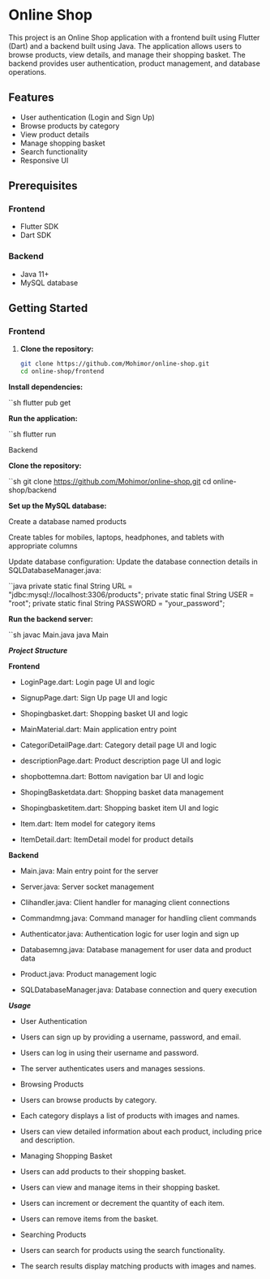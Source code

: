 # Online Shop

This project is an Online Shop application with a frontend built using Flutter (Dart) and a backend built using Java. The application allows users to browse products, view details, and manage their shopping basket. The backend provides user authentication, product management, and database operations.

## Features

- User authentication (Login and Sign Up)
- Browse products by category
- View product details
- Manage shopping basket
- Search functionality
- Responsive UI

## Prerequisites

### Frontend

- Flutter SDK
- Dart SDK

### Backend

- Java 11+
- MySQL database

## Getting Started

### Frontend

1. **Clone the repository:**
   ```sh
   git clone https://github.com/Mohimor/online-shop.git
   cd online-shop/frontend
**Install dependencies:**

   ``sh
   flutter pub get

**Run the application:**

   ``sh
   flutter run
   
Backend

**Clone the repository:**

   ``sh
   git clone https://github.com/Mohimor/online-shop.git
   cd online-shop/backend

**Set up the MySQL database:**

Create a database named products

Create tables for mobiles, laptops, headphones, and tablets with appropriate columns

Update database configuration: Update the database connection details in SQLDatabaseManager.java:

  ``java
   private static final String URL = "jdbc:mysql://localhost:3306/products";
   private static final String USER = "root";
   private static final String PASSWORD = "your_password";
   
**Run the backend server:**

   ``sh
   javac Main.java
   java Main
   
***Project Structure***

**Frontend**

* LoginPage.dart: Login page UI and logic

* SignupPage.dart: Sign Up page UI and logic

* Shopingbasket.dart: Shopping basket UI and logic

* MainMaterial.dart: Main application entry point

* CategoriDetailPage.dart: Category detail page UI and logic

* descriptionPage.dart: Product description page UI and logic

* shopbottemna.dart: Bottom navigation bar UI and logic

* ShopingBasketdata.dart: Shopping basket data management

* Shopingbasketitem.dart: Shopping basket item UI and logic

* Item.dart: Item model for category items

* ItemDetail.dart: ItemDetail model for product details

**Backend**

* Main.java: Main entry point for the server

* Server.java: Server socket management

* Clihandler.java: Client handler for managing client connections

* Commandmng.java: Command manager for handling client commands

* Authenticator.java: Authentication logic for user login and sign up

* Databasemng.java: Database management for user data and product data

* Product.java: Product management logic

* SQLDatabaseManager.java: Database connection and query execution

***Usage***

* User Authentication
* Users can sign up by providing a username, password, and email.

* Users can log in using their username and password.

* The server authenticates users and manages sessions.

* Browsing Products

* Users can browse products by category.

* Each category displays a list of products with images and names.

* Users can view detailed information about each product, including price and description.

* Managing Shopping Basket

* Users can add products to their shopping basket.

* Users can view and manage items in their shopping basket.

* Users can increment or decrement the quantity of each item.

* Users can remove items from the basket.

* Searching Products

* Users can search for products using the search functionality.

* The search results display matching products with images and names.
